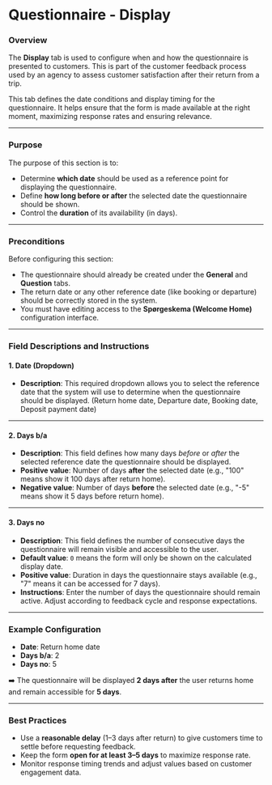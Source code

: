 # Questionnaire - Display

### **Overview**

The **Display** tab  is used to configure when and how the questionnaire is presented to customers. This is part of the customer feedback process used by an agency to assess customer satisfaction after their return from a trip.

This tab defines the date conditions and display timing for the questionnaire. It helps ensure that the form is made available at the right moment, maximizing response rates and ensuring relevance.

***

### **Purpose**

The purpose of this section is to:

* Determine **which date** should be used as a reference point for displaying the questionnaire.
* Define **how long before or after** the selected date the questionnaire should be shown.
* Control the **duration** of its availability (in days).

***

### **Preconditions**

Before configuring this section:

* The questionnaire should already be created under the **General** and **Question** tabs.
* The return date or any other reference date (like booking or departure) should be correctly stored in the system.
* You must have editing access to the **Spørgeskema (Welcome Home)** configuration interface.

***

### **Field Descriptions and Instructions**

#### **1. Date (Dropdown)**

* **Description**: This required dropdown allows you to select the reference date that the system will use to determine when the questionnaire should be displayed. (Return home date, Departure date, Booking date, Deposit payment date)

***

#### **2. Days b/a**

* **Description**: This field defines how many days _before_ or _after_ the selected reference date the questionnaire should be displayed.
* **Positive value**: Number of days **after** the selected date (e.g., "100" means show it 100 days after return home).
* **Negative value**: Number of days **before** the selected date (e.g., "-5" means show it 5 days before return home).

***

#### **3. Days no**

* **Description**: This field defines the number of consecutive days the questionnaire will remain visible and accessible to the user.
* **Default value**: `0` means the form will only be shown on the calculated display date.
* **Positive value**: Duration in days the questionnaire stays available (e.g., "7" means it can be accessed for 7 days).
* **Instructions**: Enter the number of days the questionnaire should remain active. Adjust according to feedback cycle and response expectations.

***

### **Example Configuration**

* **Date**: Return home date
* **Days b/a**: 2
* **Days no**: 5

➡️ The questionnaire will be displayed **2 days after** the user returns home and remain accessible for **5 days**.

***

### **Best Practices**

* Use a **reasonable delay** (1–3 days after return) to give customers time to settle before requesting feedback.
* Keep the form **open for at least 3–5 days** to maximize response rate.
* Monitor response timing trends and adjust values based on customer engagement data.
